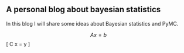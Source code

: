 ## A personal blog about bayesian statistics
<head>
        <script type="text/javascript"
          src="http://cdn.mathjax.org/mathjax/latest/MathJax.js?config=TeX-AMS-MML_HTMLorMML">
        </script>
</head>

In this blog I will share some ideas about Bayesian statistics and PyMC.

$$ A x = b $$
\[ C x = y \]
